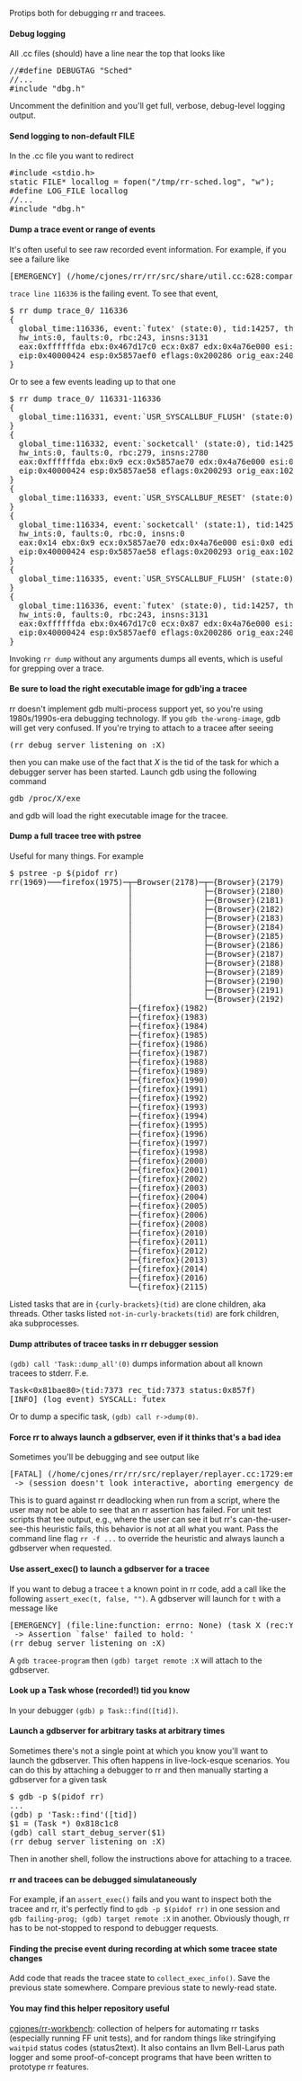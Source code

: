 Protips both for debugging rr and tracees.

#### Debug logging
All .cc files (should) have a line near the top that looks like
<pre>
//#define DEBUGTAG "Sched"
//...
#include "dbg.h"
</pre>

Uncomment the definition and you'll get full, verbose, debug-level logging output.

#### Send logging to non-default FILE
In the .cc file you want to redirect
<pre>
#include &lt;stdio.h&gt;
static FILE* locallog = fopen("/tmp/rr-sched.log", "w");
#define LOG_FILE locallog
//...
#include "dbg.h"
</pre>

#### Dump a trace event or range of events

It's often useful to see raw recorded event information.  For example, if you see a failure like
<pre>
[EMERGENCY] (/home/cjones/rr/rr/src/share/util.cc:628:compare_register_files: errno: None) (task 14611 (rec:14257) at trace line 116336)
</pre>
`trace line 116336` is the failing event.  To see that event,
<pre>
$ rr dump trace_0/ 116336
{
  global_time:116336, event:`futex' (state:0), tid:14257, thread_time:5243
  hw_ints:0, faults:0, rbc:243, insns:3131
  eax:0xffffffda ebx:0x467d17c0 ecx:0x87 edx:0x4a76e000 esi:0x467d17c0 edi:0x467d17c0 ebp:0x467d17c0
  eip:0x40000424 esp:0x5857aef0 eflags:0x200286 orig_eax:240
}
</pre>
Or to see a few events leading up to that one
<pre>
$ rr dump trace_0/ 116331-116336
{
  global_time:116331, event:`USR_SYSCALLBUF_FLUSH' (state:0), tid:14257, thread_time:5238
}
{
  global_time:116332, event:`socketcall' (state:0), tid:14257, thread_time:5239
  hw_ints:0, faults:0, rbc:279, insns:2780
  eax:0xffffffda ebx:0x9 ecx:0x5857ae70 edx:0x4a76e000 esi:0x0 edi:0x467adeec ebp:0x14
  eip:0x40000424 esp:0x5857ae58 eflags:0x200293 orig_eax:102
}
{
  global_time:116333, event:`USR_SYSCALLBUF_RESET' (state:0), tid:14257, thread_time:5240
}
{
  global_time:116334, event:`socketcall' (state:1), tid:14257, thread_time:5241
  hw_ints:0, faults:0, rbc:0, insns:0
  eax:0x14 ebx:0x9 ecx:0x5857ae70 edx:0x4a76e000 esi:0x0 edi:0x467adeec ebp:0x14
  eip:0x40000424 esp:0x5857ae58 eflags:0x200293 orig_eax:102
}
{
  global_time:116335, event:`USR_SYSCALLBUF_FLUSH' (state:0), tid:14257, thread_time:5242
}
{
  global_time:116336, event:`futex' (state:0), tid:14257, thread_time:5243
  hw_ints:0, faults:0, rbc:243, insns:3131
  eax:0xffffffda ebx:0x467d17c0 ecx:0x87 edx:0x4a76e000 esi:0x467d17c0 edi:0x467d17c0 ebp:0x467d17c0
  eip:0x40000424 esp:0x5857aef0 eflags:0x200286 orig_eax:240
}
</pre>
Invoking `rr dump` without any arguments dumps all events, which is useful for grepping over a trace.

#### Be sure to load the right executable image for gdb'ing a tracee
rr doesn't implement gdb multi-process support yet, so you're using 1980s/1990s-era debugging technology.  If you `gdb the-wrong-image`, gdb will get very confused.  If you're trying to attach to a tracee after seeing
<pre>(rr debug server listening on :X)</pre>
then you can make use of the fact that *X* is the tid of the task for which a debugger server has been started.  Launch gdb using the following command
<pre>gdb /proc/X/exe</pre>
and gdb will load the right executable image for the tracee.

#### Dump a full tracee tree with pstree
Useful for many things.  For example
<pre>
$ pstree -p $(pidof rr)
rr(1969)───firefox(1975)─┬─Browser(2178)─┬─{Browser}(2179)
                         │               ├─{Browser}(2180)
                         │               ├─{Browser}(2181)
                         │               ├─{Browser}(2182)
                         │               ├─{Browser}(2183)
                         │               ├─{Browser}(2184)
                         │               ├─{Browser}(2185)
                         │               ├─{Browser}(2186)
                         │               ├─{Browser}(2187)
                         │               ├─{Browser}(2188)
                         │               ├─{Browser}(2189)
                         │               ├─{Browser}(2190)
                         │               ├─{Browser}(2191)
                         │               └─{Browser}(2192)
                         ├─{firefox}(1982)
                         ├─{firefox}(1983)
                         ├─{firefox}(1984)
                         ├─{firefox}(1985)
                         ├─{firefox}(1986)
                         ├─{firefox}(1987)
                         ├─{firefox}(1988)
                         ├─{firefox}(1989)
                         ├─{firefox}(1990)
                         ├─{firefox}(1991)
                         ├─{firefox}(1992)
                         ├─{firefox}(1993)
                         ├─{firefox}(1994)
                         ├─{firefox}(1995)
                         ├─{firefox}(1996)
                         ├─{firefox}(1997)
                         ├─{firefox}(1998)
                         ├─{firefox}(2000)
                         ├─{firefox}(2001)
                         ├─{firefox}(2002)
                         ├─{firefox}(2003)
                         ├─{firefox}(2004)
                         ├─{firefox}(2005)
                         ├─{firefox}(2006)
                         ├─{firefox}(2008)
                         ├─{firefox}(2010)
                         ├─{firefox}(2011)
                         ├─{firefox}(2012)
                         ├─{firefox}(2013)
                         ├─{firefox}(2014)
                         ├─{firefox}(2016)
                         └─{firefox}(2115)
</pre>
Listed tasks that are in `{curly-brackets}(tid)` are clone children, aka threads. Other tasks listed `not-in-curly-brackets(tid)` are fork children, aka subprocesses.

#### Dump attributes of tracee tasks in rr debugger session
`(gdb) call 'Task::dump_all'(0)` dumps information about all known tracees to stderr.  F.e.
<pre>
Task<0x81bae80>(tid:7373 rec_tid:7373 status:0x857f)
[INFO] (log_event) SYSCALL: futex
</pre>
Or to dump a specific task, `(gdb) call r->dump(0)`.

#### Force rr to always launch a gdbserver, even if it thinks that's a bad idea
Sometimes you'll be debugging and see output like
<pre>
[FATAL] (/home/cjones/rr/rr/src/replayer/replayer.cc:1729:emergency_debug: errno: None) (trace line 297399)
 -> (session doesn't look interactive, aborting emergency debugging)
</pre>
This is to guard against rr deadlocking when run from a script, where the user may not be able to see that an rr assertion has failed.  For unit test scripts that tee output, e.g., where the user can see it but rr's can-the-user-see-this heuristic fails, this behavior is not at all what you want.  Pass the command line flag `rr -f ...` to override the heuristic and always launch a gdbserver when requested. 

#### Use assert_exec() to launch a gdbserver for a tracee
If you want to debug a tracee `t` a known point in rr code, add a call like the following `assert_exec(t, false, "")`.  A gdbserver will launch for `t` with a message like
<pre>
[EMERGENCY] (file:line:function: errno: None) (task X (rec:Y) at trace line Z)
 -> Assertion `false' failed to hold: '
(rr debug server listening on :X)
</pre>
A `gdb tracee-program` then `(gdb) target remote :X` will attach to the gdbserver.

#### Look up a Task whose (recorded!) tid you know
In your debugger `(gdb) p Task::find([tid])`.

#### Launch a gdbserver for arbitrary tasks at arbitrary times
Sometimes there's not a single point at which you know you'll want to launch the gdbserver.  This often happens in live-lock-esque scenarios.  You can do this by attaching a debugger to rr and then manually starting a gdbserver for a given task
<pre>
$ gdb -p $(pidof rr)
...
(gdb) p 'Task::find'([tid])
$1 = (Task *) 0x818c1c8
(gdb) call start_debug_server($1)
(rr debug server listening on :X)
</pre>
Then in another shell, follow the instructions above for attaching to a tracee.

#### rr and tracees can be debugged simulataneously

For example, if an `assert_exec()` fails and you want to inspect both the tracee and rr, it's perfectly find to `gdb -p $(pidof rr)` in one session and `gdb failing-prog; (gdb) target remote :X` in another.  Obviously though, rr has to be not-stopped to respond to debugger requests.

#### Finding the precise event during recording at which some tracee state changes

Add code that reads the tracee state to `collect_exec_info()`.  Save the previous state somewhere.  Compare previous state to newly-read state.

#### You may find this helper repository useful
[cgjones/rr-workbench](https://github.com/cgjones/rr-workbench): collection of helpers for automating rr tasks (especially running FF unit tests), and for random things like stringifying `waitpid` status codes (status2text).  It also contains an llvm Bell-Larus path logger and some proof-of-concept programs that have been written to prototype rr features.